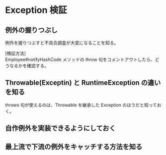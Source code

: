 # Exception 検証

## 例外の握りつぶし
例外を握りつぶすと不具合調査が大変になることを知る。

[検証方法]  
Employee#notifyHashCode メソッドの throw 句をコメントアウトしたら、どうなるかを確認する。

## Throwable(Exceptin) と RuntimeException の違いを知る
throws 句が使えるのは、Throwable を継承した Exception のほうだと知っておく。

## 自作例外を実装できるようにしておく

## 最上流で下流の例外をキャッチする方法を知る
